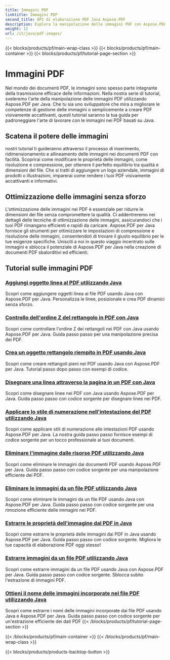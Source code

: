 ```yaml
---
title: Immagini PDF
linktitle: Immagini PDF
second_title: API di elaborazione PDF Java Aspose.PDF
description: Esplora la manipolazione delle immagini PDF con Aspose.PDF per Java. Impara a inserire, modificare e ottimizzare le immagini nei PDF senza sforzo.
weight: 12
url: /it/java/pdf-images/
---
```


{{< blocks/products/pf/main-wrap-class >}}
{{< blocks/products/pf/main-container >}}
{{< blocks/products/pf/tutorial-page-section >}}

# Immagini PDF


Nel mondo dei documenti PDF, le immagini sono spesso parte integrante della trasmissione efficace delle informazioni. Nella nostra serie di tutorial, sveleremo l'arte della manipolazione delle immagini PDF utilizzando Aspose.PDF per Java. Che tu sia uno sviluppatore che mira a migliorare le competenze di gestione delle immagini o semplicemente a creare PDF visivamente accattivanti, questi tutorial saranno la tua guida per padroneggiare l'arte di lavorare con le immagini nei PDF basati su Java.

## Scatena il potere delle immagini

nostri tutorial ti guideranno attraverso il processo di inserimento, ridimensionamento e allineamento delle immagini nei documenti PDF con facilità. Scoprirai come modificare le proprietà delle immagini, come risoluzione e compressione, per ottenere il perfetto equilibrio tra qualità e dimensioni del file. Che si tratti di aggiungere un logo aziendale, immagini di prodotti o illustrazioni, imparerai come rendere i tuoi PDF visivamente accattivanti e informativi.

## Ottimizzazione delle immagini senza sforzo

L'ottimizzazione delle immagini nei PDF è essenziale per ridurre le dimensioni dei file senza compromettere la qualità. Ci addentreremo nei dettagli delle tecniche di ottimizzazione delle immagini, assicurandoci che i tuoi PDF rimangano efficienti e rapidi da caricare. Aspose.PDF per Java fornisce gli strumenti per ottimizzare le impostazioni di compressione e risoluzione delle immagini, consentendoti di trovare il giusto equilibrio per le tue esigenze specifiche. Unisciti a noi in questo viaggio incentrato sulle immagini e sblocca il potenziale di Aspose.PDF per Java nella creazione di documenti PDF sbalorditivi ed efficienti.

## Tutorial sulle immagini PDF
### [Aggiungi oggetto linea al PDF utilizzando Java](./add-line-object-to-pdf-using-java/)
Scopri come aggiungere oggetti linea ai file PDF usando Java con Aspose.PDF per Java. Personalizza le linee, posizionale e crea PDF dinamici senza sforzo.
### [Controllo dell'ordine Z del rettangolo in PDF con Java](./controlling-z-order-of-rectangle-in-pdf-with-java/)
Scopri come controllare l'ordine Z dei rettangoli nei PDF con Java usando Aspose.PDF per Java. Guida passo passo per una manipolazione precisa dei PDF.
### [Crea un oggetto rettangolo riempito in PDF usando Java](./create-filled-rectangle-object-in-pdf-using-java/)
Scopri come creare rettangoli pieni nei PDF usando Java con Aspose.PDF per Java. Tutorial passo dopo passo con esempi di codice.
### [Disegnare una linea attraverso la pagina in un PDF con Java](./drawing-line-across-the-page-in-pdf-with-java/)
Scopri come disegnare linee nei PDF con Java usando Aspose.PDF per Java. Guida passo passo con codice sorgente per disegnare linee nei PDF.
### [Applicare lo stile di numerazione nell'intestazione del PDF utilizzando Java](./apply-numbering-style-in-heading-of-pdf-using-java/)
Scopri come applicare stili di numerazione alle intestazioni PDF usando Aspose.PDF per Java. La nostra guida passo passo fornisce esempi di codice sorgente per un tocco professionale ai tuoi documenti.
### [Eliminare l'immagine dalle risorse PDF utilizzando Java](./delete-image-from-pdf-resources-using-java/)
Scopri come eliminare le immagini dai documenti PDF usando Aspose.PDF per Java. Guida passo passo con codice sorgente per una manipolazione efficiente dei PDF.
### [Eliminare le immagini da un file PDF utilizzando Java](./delete-images-from-pdf-file-using-java/)
Scopri come eliminare le immagini da un file PDF usando Java con Aspose.PDF per Java. Guida passo passo con codice sorgente per una rimozione efficiente delle immagini nei PDF.
### [Estrarre le proprietà dell'immagine dal PDF in Java](./extract-image-properties-from-pdf-in-java/)
Scopri come estrarre le proprietà delle immagini dai PDF in Java usando Aspose.PDF per Java. Guida passo passo con codice sorgente. Migliora le tue capacità di elaborazione PDF oggi stesso!
### [Estrarre immagini da un file PDF utilizzando Java](./extract-images-from-pdf-file-using-java/)
Scopri come estrarre immagini da un file PDF usando Java con Aspose.PDF per Java. Guida passo passo con codice sorgente. Sblocca subito l'estrazione di immagini PDF.
### [Ottieni il nome delle immagini incorporate nel file PDF utilizzando Java](./get-name-of-images-embedded-in-pdf-file-using-java/)
Scopri come estrarre i nomi delle immagini incorporate dai file PDF usando Java e Aspose.PDF per Java. Guida passo passo con codice sorgente per un'estrazione efficiente dei dati PDF
{{< /blocks/products/pf/tutorial-page-section >}}

{{< /blocks/products/pf/main-container >}}
{{< /blocks/products/pf/main-wrap-class >}}

{{< blocks/products/products-backtop-button >}}
